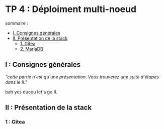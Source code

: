 # TP 4 : Déploiment multi-noeud

sommaire :
*   [I. Consignes générales](##-I-:-Consignes-générales)
*   [II. Présentation de la stack](##-II-:-Présentation-de-la-stack)
    *   [1. Gitea](###-1-:-Gitea-)
    *   [2. MariaDB](###-2-:-MariaDB)

## I : Consignes générales

_"cette partie n'est qu'une présentation. Vous trouverez une suite d'étapes dans le II."_ 

bah yes 
ducou let's go II.

## II : Présentation de la stack

### 1 : Gitea

